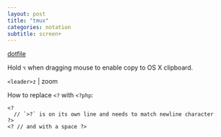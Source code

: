 ```yaml
---
layout: post
title: "tmux"
categories: notation
subtitle: screen+
---
```


[dotfile](https://github.com/cozywigwam/dotfiles/blob/master/.tmux.conf)

Hold `⌥` when dragging mouse to enable copy to OS X clipboard.

`<leader>z` | zoom

How to replace `<?` with `<?php`:

```
<?
  // `>?` is on its own line and needs to match newline character
?>
<? // and with a space ?>
```
